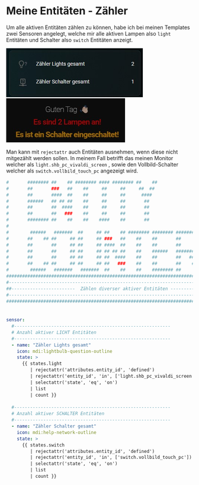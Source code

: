 # Meine Entitäten - Zähler

Um alle aktiven Entitäten zählen zu können, habe ich bei meinen Templates zwei Sensoren angelegt, welche mir alle aktiven Lampen also `light` Entitäten und Schalter also `switch` Entitäten anzeigt.

![EntityCounter1](https://raw.githubusercontent.com/MaxxKra/README_images/master/Sidebar/Entity_Counter_1.jpg)
![EntityCounter2](https://raw.githubusercontent.com/MaxxKra/README_images/master/Sidebar/Entity_Counter_2.jpg)

Man kann mit `rejectattr` auch Entitäten ausnehmen, wenn diese nicht mitgezählt werden sollen.
In meinem Fall betrifft das meinen Monitor welcher als `light.shb_pc_vivaldi_screen` , sowie den Vollbild-Schalter welcher als `switch.vollbild_touch_pc` angezeigt wird. 


```yaml
#       ######## ##    ## ######## #### ######## ##    ##                       #
#       ##       ###   ##    ##     ##     ##     ##  ##                        #
#       ##       ####  ##    ##     ##     ##      ####                         #
#       ######   ## ## ##    ##     ##     ##       ##                          #
#       ##       ##  ####    ##     ##     ##       ##                          #
#       ##       ##   ###    ##     ##     ##       ##                          #
#       ######## ##    ##    ##    ####    ##       ##                          #
#                                                                               #
#        ######   #######  ##     ## ##    ## ######## ######## ########        #
#       ##    ## ##     ## ##     ## ###   ##    ##    ##       ##     ##       #
#       ##       ##     ## ##     ## ####  ##    ##    ##       ##     ##       #
#       ##       ##     ## ##     ## ## ## ##    ##    ######   ########        #
#       ##       ##     ## ##     ## ##  ####    ##    ##       ##   ##         #
#       ##    ## ##     ## ##     ## ##   ###    ##    ##       ##    ##        #
#        ######   #######   #######  ##    ##    ##    ######## ##     ##       #
#########################################################################################
#---------------------------------------------------------------------------------------#
##------------------------  Zählen diverser aktiver Entitäten -------------------------##
#---------------------------------------------------------------------------------------#
#########################################################################################


sensor:
  #-----------------------------------------------------------
  # Anzahl aktiver LICHT Entitäten
  #-----------------------------------------------------------
  - name: "Zähler Lights gesamt"
    icon: mdi:lightbulb-question-outline
    state: >
      {{ states.light 
         | rejectattr('attributes.entity_id', 'defined') 
         | rejectattr('entity_id', 'in', ['light.shb_pc_vivaldi_screen']) 
         | selectattr('state', 'eq', 'on') 
         | list 
         | count }}

  #-----------------------------------------------------------
  # Anzahl aktiver SCHALTER Entitäten
  #-----------------------------------------------------------
  - name: "Zähler Schalter gesamt"
    icon: mdi:help-network-outline
    state: >
      {{ states.switch 
         | rejectattr('attributes.entity_id', 'defined') 
         | rejectattr('entity_id', 'in', ['switch.vollbild_touch_pc']) 
         | selectattr('state', 'eq', 'on') 
         | list 
         | count }}
```